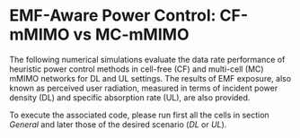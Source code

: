 # EMF-Aware Power Control: CF-mMIMO vs MC-mMIMO
The following numerical simulations evaluate the data rate performance of heuristic power control methods in cell-free (CF) and multi-cell (MC) mMIMO networks for DL and UL settings. The results of EMF exposure, also known as perceived user radiation, measured in terms of incident power density (DL) and specific absorption rate (UL), are also provided.

To execute the associated code, please run first all the cells in section *General* and later those of the desired scenario (*DL* or *UL*).
